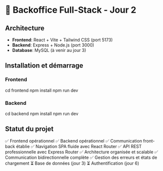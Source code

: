 # 🚀 Backoffice Full-Stack - Jour 2

## Architecture
- **Frontend**: React + Vite + Tailwind CSS (port 5173)
- **Backend**: Express + Node.js (port 3000)
- **Database**: MySQL (à venir au jour 3)

## Installation et démarrage

### Frontend
cd frontend
npm install
npm run dev

### Backend
cd backend
npm install
npm run dev

## Statut du projet
✅ Frontend opérationnel
✅ Backend opérationnel
✅ Communication front-back établie
✅ Navigation SPA fluide avec React Router
✅ API REST professionnelle avec Express Router
✅ Architecture organisée et scalable
✅ Communication bidirectionnelle complète
✅ Gestion des erreurs et états de chargement
⏳ Base de données (jour 3)
⏳ Authentification (jour 6) 